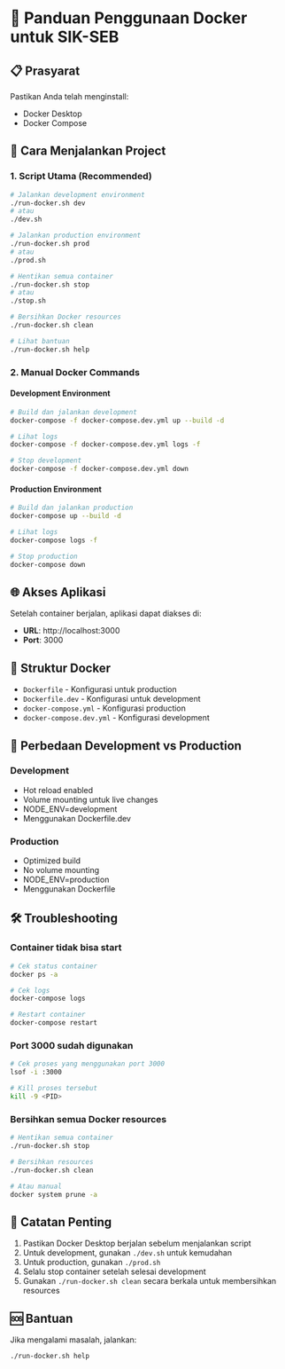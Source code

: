 # 🐳 Panduan Penggunaan Docker untuk SIK-SEB

## 📋 Prasyarat

Pastikan Anda telah menginstall:

-   Docker Desktop
-   Docker Compose

## 🚀 Cara Menjalankan Project

### 1. Script Utama (Recommended)

```bash
# Jalankan development environment
./run-docker.sh dev
# atau
./dev.sh

# Jalankan production environment
./run-docker.sh prod
# atau
./prod.sh

# Hentikan semua container
./run-docker.sh stop
# atau
./stop.sh

# Bersihkan Docker resources
./run-docker.sh clean

# Lihat bantuan
./run-docker.sh help
```

### 2. Manual Docker Commands

#### Development Environment

```bash
# Build dan jalankan development
docker-compose -f docker-compose.dev.yml up --build -d

# Lihat logs
docker-compose -f docker-compose.dev.yml logs -f

# Stop development
docker-compose -f docker-compose.dev.yml down
```

#### Production Environment

```bash
# Build dan jalankan production
docker-compose up --build -d

# Lihat logs
docker-compose logs -f

# Stop production
docker-compose down
```

## 🌐 Akses Aplikasi

Setelah container berjalan, aplikasi dapat diakses di:

-   **URL**: http://localhost:3000
-   **Port**: 3000

## 📁 Struktur Docker

-   `Dockerfile` - Konfigurasi untuk production
-   `Dockerfile.dev` - Konfigurasi untuk development
-   `docker-compose.yml` - Konfigurasi production
-   `docker-compose.dev.yml` - Konfigurasi development

## 🔧 Perbedaan Development vs Production

### Development

-   Hot reload enabled
-   Volume mounting untuk live changes
-   NODE_ENV=development
-   Menggunakan Dockerfile.dev

### Production

-   Optimized build
-   No volume mounting
-   NODE_ENV=production
-   Menggunakan Dockerfile

## 🛠️ Troubleshooting

### Container tidak bisa start

```bash
# Cek status container
docker ps -a

# Cek logs
docker-compose logs

# Restart container
docker-compose restart
```

### Port 3000 sudah digunakan

```bash
# Cek proses yang menggunakan port 3000
lsof -i :3000

# Kill proses tersebut
kill -9 <PID>
```

### Bersihkan semua Docker resources

```bash
# Hentikan semua container
./run-docker.sh stop

# Bersihkan resources
./run-docker.sh clean

# Atau manual
docker system prune -a
```

## 📝 Catatan Penting

1. Pastikan Docker Desktop berjalan sebelum menjalankan script
2. Untuk development, gunakan `./dev.sh` untuk kemudahan
3. Untuk production, gunakan `./prod.sh`
4. Selalu stop container setelah selesai development
5. Gunakan `./run-docker.sh clean` secara berkala untuk membersihkan resources

## 🆘 Bantuan

Jika mengalami masalah, jalankan:

```bash
./run-docker.sh help
```
